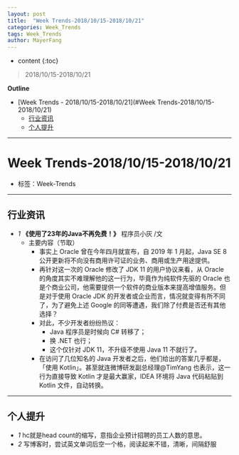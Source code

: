 ```yaml
---
layout: post
title:  "Week Trends-2018/10/15-2018/10/21"
categories: Week_Trends
tags: Week_Trends
author: MayerFang
---
```


* content
{:toc}

>2018/10/15-2018/10/21





**Outline**
- [Week Trends - 2018/10/15-2018/10/21](#Week Trends-2018/10/15-2018/10/21)
	- [行业资讯](#行业资讯)
	- [个人提升](#个人提升)




---

# Week Trends-2018/10/15-2018/10/21

- 标签：Week-Trends

---

## 行业资讯

- *1* **《使用了23年的Java不再免费！》** 程序员小灰 /文
	- 主要内容（节取）
		- 事实上 Oracle 曾在今年四月就宣布，自 2019 年 1 月起，Java SE 8 公开更新将不向没有商用许可证的业务、商用或生产用途提供。
		- 再针对这一次的 Oracle 修改了 JDK 11 的用户协议来看，从 Oracle 的角度其实不难理解他的这一行为，毕竟作为纯软件先驱的 Oracle 也是个商业公司，他需要提供一个软件的商业版本来提高增值服务。但是对于使用 Oracle JDK 的开发者或企业而言，情况就变得有所不同了，为了避免上述 Google 的同等遭遇，我们除了付费是否还有其他选择？
		- 对此，不少开发者纷纷热议：
			- Java 程序员是时候向 C# 转移了；
			- 换 .NET 也行；
			- 这个仅针对 JDK 11，不升级不使用 Java 11 不就行了。
		- 在访问了几位知名的 Java 开发者之后，他们给出的答案几乎都是，「使用 Kotlin」。甚至就连微博研发副总经理@TimYang 也表示，这一行为直接导致 Kotlin 才是最大赢家，IDEA 环境将 Java 代码粘贴到 Kotlin 文件，自动转换。

---

## 个人提升

- *1* hc就是head count的缩写，意指企业预计招聘的员工人数的意思。
- *2* 写博客时，尝试英文单词后空一个格，阅读起来不错，清晰，间隔舒服

